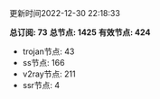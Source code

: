 更新时间2022-12-30 22:18:33

**总订阅: 73**
**总节点: 1425**
**有效节点: 424**
- trojan节点: 43
- ss节点: 166
- v2ray节点: 211
- ssr节点: 4
